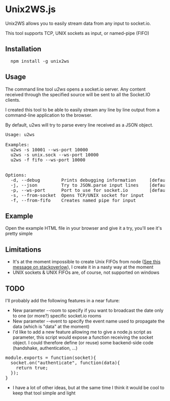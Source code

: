 Unix2WS.js
==========

Unix2WS allows you to easily stream data from any input to socket.io.

This tool supports TCP, UNIX sockets as input, or named-pipe (FIFO)

## Installation

<pre>
  npm install -g unix2ws
</pre>

## Usage

The command line tool _u2ws_ opens a socket.io server. Any content received through the specified source will be sent to all the Socket.IO clients.

I created this tool to be able to easily stream any line by line output from a command-line application to the browser.

By default, u2ws will try to parse every line received as a JSON object.

<pre>
Usage: u2ws

Examples:
  u2ws -s 10001 --ws-port 10000
  u2ws -s unix.sock --ws-port 10000
  u2ws -f fifo --ws-port 10000


Options:
  -d, --debug        Prints debugging information     [default: false]
  -j, --json         Try to JSON.parse input lines    [default: true]
  -p, --ws-port      Port to use for socket.io        [default: 10000]
  -s, --from-socket  Opens TCP/UNIX socket for input
  -f, --from-fifo    Creates named pipe for input
</pre>

## Example

Open the example HTML file in your browser and give it a try, you'll see it's pretty simple

## Limitations

* It's at the moment impossible to create Unix FIFOs from node ([See this message on stackoverlow](http://stackoverflow.com/a/18226566)), I create it in a nasty way at the moment
* UNIX sockets & UNIX FIFOs are, of course, not supported on windows

## TODO

I'll probably add the following features in a near future:

* New parameter --room to specify if you want to broadcast the date only to one (or more?) specific socket.io rooms
* New parameter --event to specify the event name used to propagate the data (which is "data" at the moment)
* I'd like to add a new feature allowing me to give a node.js script as parameter, this script would expose a function receiving the socket object. I could therefore define (or reuse) some backend-side code (handshake, authentication, ...)

<pre>
module.exports = function(socket){
  socket.on("authenticate", function(data){
    return true;
  });
}
</pre>

* I have a lot of other ideas, but at the same time I think it would be cool to keep that tool simple and light